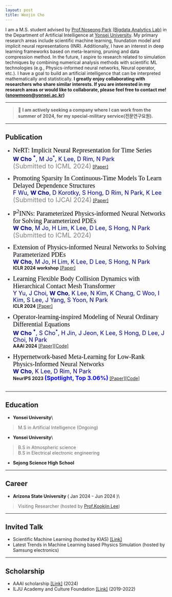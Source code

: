 ```yaml
---
layout: post
title: Woojin Cho
---
```


I am a M.S. student advised by [Prof.Noseong Park](https://sites.google.com/view/noseong)  [(Bigdata Analytics Lab)](https://sites.google.com/view/npark/home) in the Department of Artificial Intelligence at [Yonsei University](https://www.yonsei.ac.kr/en_sc/). My primary research areas include scientific machine learning, foundation model and implicit neural representations (INR). Additionally, I have an interest in deep learning frameworks based on meta-learning, pruning and data compression method. In the future, I aspire to research related to simulation techniques by combining numerical analysis methods with scientific ML technologies (e.g., Physics-informed neural networks, Neural operator, etc.). I have a goal to build an artificial intelligence that can be interpreted mathematically and statistically. 
**I greatly enjoy collaborating with researchers who share similar interests. If you are interested in my research areas or would like to collaborate, please feel free to contact me! ([snowmoon@yonsei.ac.kr](mailto:snowmoon@yonsei.ac.kr))**

-------------------------------------------------------------------------------------------

> 📎 **I am actively seeking a company where I can work from the summer of 2024, for my special-military service(전문연구요원).**


-------------------------------------------------------------------------------------------

## Publication

* <span style="font-family:'Times New Roman'; font-size: 20px; color: black"> NeRT: Implicit Neural Representation for Time Series</span>\
<span style="font-size: 18px; color: darkblue">**W Cho <sup>*</sup>**, M Jo<sup>*</sup>, K Lee, D Rim, N Park</span> \
<span style="font-size: 20px; color: gray">(Submitted to ICML 2024)</span> [[Paper]](https://openreview.net/pdf?id=FpElWzxzu4)

* <span style="font-family:'Times New Roman'; font-size: 20px; color: black"> Promoting Sparsity In Continuous-Time Models To Learn Delayed Dependence Structures</span>\
<span style="font-size: 18px; color: darkblue">F Wu, **W Cho**, D Korotky, S Hong, D Rim, N Park, K Lee</span> \
<span style="font-size: 20px; color: gray">(Submitted to IJCAI 2024)</span> [[Paper]](https://openreview.net/pdf?id=2pAdYVCbU9)

* <span style="font-family:'Times New Roman'; font-size: 20px; color: black"> P<sup>2</sup>INNs: Parameterized Physics-informed Neural Networks for Solving Parameterized PDEs</span>\
<span style="font-size: 18px; color: darkblue">**W Cho**, M Jo, H Lim, K Lee, D Lee, S Hong, N Park</span> \
<span style="font-size: 20px; color: gray">(Submitted to ICML 2024)</span>

* <span style="font-family:'Times New Roman'; font-size: 20px; color: black"> Extension of Physics-informed Neural Networks to Solving Parameterized PDEs</span>\
<span style="font-size: 18px; color: darkblue">**W Cho**, M Jo, H Lim, K Lee, D Lee, S Hong, N Park</span> \
**ICLR 2024 workshop** [[Paper]](https://openreview.net/forum?id=EAkRlHFLBc&referrer=%5Bthe%20profile%20of%20Woojin%20Cho%5D(%2Fprofile%3Fid%3D~Woojin_Cho1))

* <span style="font-family:'Times New Roman'; font-size: 20px; color: black"> Learning Flexible Body Collision Dynamics with Hierarchical Contact Mesh Transformer</span>\
<span style="font-size: 18px; color: darkblue">Y Yu, J Choi, **W Cho**, K Lee, N Kim, K Chang, C Woo, I Kim, S Lee, J Yang, S Yoon, N Park</span> \
**ICLR 2024** [[Paper]](https://arxiv.org/abs/2312.12467)

* <span style="font-family:'Times New Roman'; font-size: 20px; color: black"> Operator-learning-inspired Modeling of Neural Ordinary Differential Equations</span>\
<span style="font-size: 18px; color: darkblue">**W Cho <sup>*</sup>**, S Cho<sup>*</sup>, H Jin, J Jeon, K Lee, S Hong, D Lee, J Choi, N Park</span> \
**AAAI 2024** [[Paper]](https://arxiv.org/abs/2312.10274)[[Code]](https://github.com/WooJin-Cho/BFNO-NODE)

* <span style="font-family:'Times New Roman'; font-size: 20px; color: black"> Hypernetwork-based Meta-Learning for Low-Rank Physics-Informed Neural Networks</span>\
<span style="font-size: 18px; color: darkblue">**W Cho**, K Lee, D Rim, N Park</span> \
**NeurIPS 2023 <span style="font-size: 18px; color: blue">(Spotlight, Top 3.06%)</span>** [[Paper]](https://arxiv.org/abs/2310.09528)[[Code]](https://github.com/WooJin-Cho/Hyper-LR-PINN)  
&nbsp;
&nbsp;

-------------------------------------------------------------------------------------------

## Education

* **Yonsei University**\
> M.S in Artificial Intelligence (Ongoing)

* **Yonsei University**\
>B.S in Atmospheric science\
>B.S in Electrical electronic engineering

* **Sejong Science High School**

-------------------------------------------------------------------------------------------

## Career
* **Arizona State University** ( Jan 2024 - Jun 2024 )\
> Visiting Researcher (hosted by [Prof.Kookjin Lee](https://klee44.github.io/))

-------------------------------------------------------------------------------------------

## Invited Talk

* Scientific Machine Learning (hosted by KIAS) [[Link]](https://kias.re.kr/kias/activities/seminars/view.do?seqno=PGN1720231223-0002&menuNo=408014&schoolsCd=&centrspgmsCd=AI&sdate=2024-01-01&edate=&mjrcdnm=&searchCnd=1&searchWord=&pageIndex=1)
* Latest Trends in Machine Learning based Physics Simulation (hosted by Samsung electronics)

-------------------------------------------------------------------------------------------

## Scholarship

* AAAI scholarship [[Link]](https://aaai.org/aaai-conference/aaai-24-student-scholarhip-volunteer-program/) (2024)
* ILJU Academy and Culture Foundation [[Link]](http://www.taekwanggroup.co.kr/homepage/eng/iljuFoundationIntro.do) (2019-2022)
